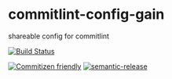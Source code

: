 # commitlint-config-gain

shareable config for commitlint

[![Build Status](https://img.shields.io/travis/GainCompliance/commitlint-config-gain/master.svg?style=flat)](https://travis-ci.org/GainCompliance/commitlint-config-gain)

[![Commitizen friendly](https://img.shields.io/badge/commitizen-friendly-brightgreen.svg)](http://commitizen.github.io/cz-cli/)
[![semantic-release](https://img.shields.io/badge/%20%20%F0%9F%93%A6%F0%9F%9A%80-semantic--release-e10079.svg)](https://github.com/semantic-release/semantic-release)

